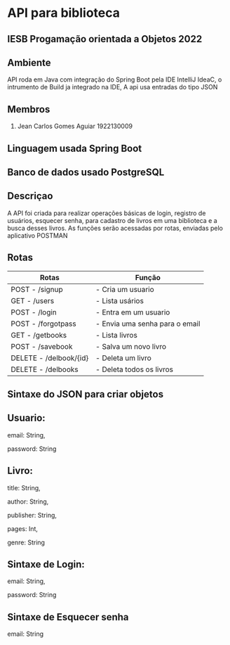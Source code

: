    # API para biblioteca

## IESB Progamação orientada a Objetos 2022

## Ambiente
API roda em Java com integração do Spring Boot pela IDE IntelliJ IdeaC, o intrumento de Build ja integrado na IDE, A api usa entradas do tipo JSON

## Membros
1. Jean Carlos Gomes Aguiar 1922130009

## Linguagem usada **Spring Boot**
## Banco de dados usado **PostgreSQL**

## Descriçao

A API foi criada para realizar operações básicas de login, registro de usuários, esquecer senha, para cadastro de livros em uma biblioteca e a busca desses livros.
As funções serão acessadas por rotas, enviadas pelo aplicativo POSTMAN

## Rotas

| Rotas | Função |
| ------ | ------ |
| POST - /signup  | - Cria um usuario |
| GET - /users  | - Lista usários |
| POST - /login   | - Entra em um usuario |
| POST - /forgotpass  | - Envia uma senha para o email |
| GET - /getbooks | - Lista livros |
| POST - /savebook | - Salva um novo livro |
| DELETE - /delbook/{id} | - Deleta um livro |
| DELETE - /delbooks | - Deleta todos os livros |

## Sintaxe do JSON para criar objetos

## Usuario:

email: String,

password: String

## Livro:

title: String,

author: String,

publisher: String,

pages: Int,

genre: String

## Sintaxe de Login:

email: String,

password: String

## Sintaxe de Esquecer senha

email: String
